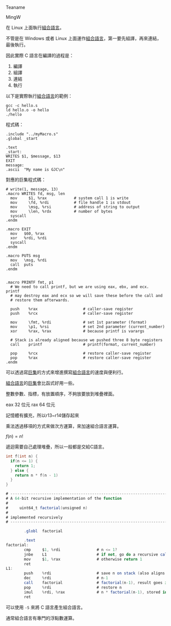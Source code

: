 Teaname

MingW

在 Linux 上面執行[組合語言](Digital-Logic-Design/docs/knowledge-network-database-repository/組合語言.md)。

不管是在 Windows 或者 Linux 上面運作[組合語言](Digital-Logic-Design/docs/knowledge-network-database-repository/組合語言.md)，第一要先組譯，再來連結，最後執行。

因此實際 C 語言在編譯的過程是：

1. 編譯
2. 組譯
3. 連結
4. 執行

以下是實際執行[組合語言](Digital-Logic-Design/docs/knowledge-network-database-repository/組合語言.md)的範例：

```
gcc -c hello.s
ld hello.o -o hello
./hello
```

程式碼：

```assembly
.include "../myMacro.s"
.global _start

.text
_start:
WRITES $1, $message, $13
EXIT
message:
.ascii  "My name is GJC\n"
```

對應的巨集程式碼：

```assembly
# write(1, message, 13)
.macro WRITES fd, msg, len
  mov     $1, %rax            # system call 1 is write
  mov     \fd, %rdi           # file handle 1 is stdout
  mov     \msg, %rsi          # address of string to output
  mov     \len, %rdx          # number of bytes
  syscall
.endm

.macro EXIT
  mov 	$60, %rax
  xor	%rdi, %rdi
  syscall
.endm

.macro PUTS msg
  mov   \msg, %rdi
  call  puts
.endm


.macro PRINTF fmt, p1
  # We need to call printf, but we are using eax, ebx, and ecx.  printf
  # may destroy eax and ecx so we will save these before the call and
  # restore them afterwards.

  push    %rax                    # caller-save register
  push    %rcx                    # caller-save register

  mov     \fmt, %rdi              # set 1st parameter (format)
  mov     \p1, %rsi               # set 2nd parameter (current_number)
  xor     %rax, %rax              # because printf is varargs

  # Stack is already aligned because we pushed three 8 byte registers
  call    printf                  # printf(format, current_number)

  pop     %rcx                    # restore caller-save register
  pop     %rax                    # restore caller-save register
.endm
```

可以透過寫[巨集](Digital-Logic-Design/docs/knowledge-network-database-repository/巨集.md)的方式來增進撰寫[組合語言](Digital-Logic-Design/docs/knowledge-network-database-repository/組合語言.md)的速度與便利行。

[組合語言](Digital-Logic-Design/docs/knowledge-network-database-repository/組合語言.md)的[巨集](Digital-Logic-Design/docs/knowledge-network-database-repository/巨集.md)會比函式好用一些。

整數參數、指標，有放置順序，不夠放要放到堆疊裡面。

eax 32 位元
rax 64 位元

記憶體有擴充，所以r13~r14儲存起來

乘法透過移項的方式來做次方運算，來加速組合語言運算。




$`f(n) = n!`$

```math

```

遞迴需要自己處理堆疊，所以一般都是交給C語言。

```c
int f(int n) {
  if(n <= 1) {
    return 1;
  } else {
    return n * f(n - 1)
  }
}
```

```as
# ----------------------------------------------------------------------------
# A 64-bit recursive implementation of the function
#
#     uint64_t factorial(unsigned n)
#
# implemented recursively
# ----------------------------------------------------------------------------

        .globl  factorial

        .text
factorial:
        cmp     $1, %rdi                # n <= 1?
        jnbe    L1                      # if not, go do a recursive call
        mov     $1, %rax                # otherwise return 1
        ret
L1:
        push    %rdi                    # save n on stack (also aligns %rsp!)
        dec     %rdi                    # n-1
        call    factorial               # factorial(n-1), result goes in %rax
        pop     %rdi                    # restore n
        imul    %rdi, %rax              # n * factorial(n-1), stored in %rax
        ret

```

可以使用 `-S` 來將 C 語言產生組合語言。

通常組合語言有專門的浮點數運算。